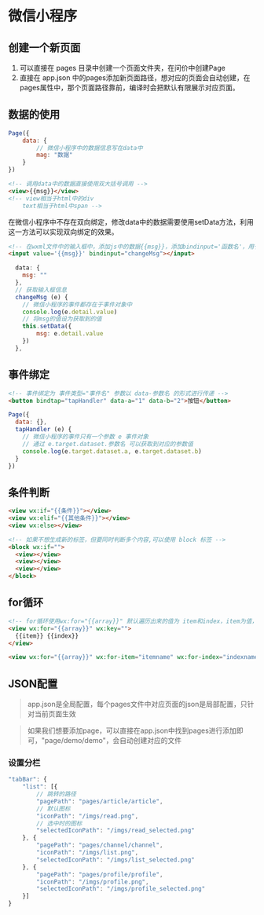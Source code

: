 # 微信小程序
## 创建一个新页面
1. 可以直接在 pages 目录中创建一个页面文件夹，在问价中创建Page
2. 直接在 app.json 中的pages添加新页面路径，想对应的页面会自动创建，在pages属性中，那个页面路径靠前，编译时会把默认有限展示对应页面。
## 数据的使用
```javascript
Page({
    data: {
        // 微信小程序中的数据信息写在data中
        mag: "数据"
    }
})
```
```html
<!-- 调用data中的数据直接使用双大括号调用 -->
<view>{{msg}}</view>
<!-- view相当于html中的div
    text相当于html中span -->
```
在微信小程序中不存在双向绑定，修改data中的数据需要使用setData方法，利用这一方法可以实现双向绑定的效果。
```html
<!-- 在wxml文件中的输入框中，添加js中的数据{{msg}}，添加bindinput='函数名'，用于接收事件对象  -->
<input value='{{msg}}' bindinput="changeMsg"></input>
```
```javascript
  data: {
    msg: ""
  },
  // 获取输入框信息
  changeMsg (e) {
    // 微信小程序的事件都存在于事件对象中
    console.log(e.detail.value)
    // 将msg的值设为获取到的值
    this.setData({
        msg: e.detail.value
    })
  },
```
## 事件绑定
```html
<!-- 事件绑定为 事件类型="事件名" 参数以 data-参数名 的形式进行传递 -->
<button bindtap="tapHandler" data-a="1" data-b="2">按钮</button>
```
```javascript
Page({
  data: {},
  tapHandler (e) {
    // 微信小程序的事件只有一个参数 e 事件对象
    // 通过 e.target.dataset.参数名 可以获取到对应的参数值
    console.log(e.target.dataset.a, e.target.dataset.b)
  }
})
```
## 条件判断
```html
<view wx:if="{{条件}}"></view>
<view wx:elif="{{其他条件}}"></view> 
<view wx:else></view>

<!-- 如果不想生成新的标签，但要同时判断多个内容,可以使用 block 标签 -->
<block wx:if="">
  <view></view>
  <view></view>
  <view></view>
</block>
```

## for循环

```html
<!-- for循环使用wx:for="{{array}}" 默认遍历出来的值为 item和index，item为值，index为索引，更名使用 wx:for-item="item别名" wx:for-index="index别名" -->
<view wx:for="{{array}}" wx:key="">
  {{item}} {{index}}
</view>

<view wx:for="{{array}}" wx:for-item="itemname" wx:for-index="indexname"></view>
```

## JSON配置

> app.json是全局配置，每个pages文件中对应页面的json是局部配置，只针对当前页面生效

> 如果我们想要添加page，可以直接在app.json中找到pages进行添加即可，"page/demo/demo"，会自动创建对应的文件

### 设置分栏

```javascript
"tabBar": {
    "list": [{
        // 跳转的路径
        "pagePath": "pages/article/article",
        // 默认图标
        "iconPath": "/imgs/read.png",
        // 选中时的图标
        "selectedIconPath": "/imgs/read_selected.png"
    }, {
        "pagePath": "pages/channel/channel",
        "iconPath": "/imgs/list.png",
        "selectedIconPath": "/imgs/list_selected.png"
    }, {
        "pagePath": "pages/profile/profile",
        "iconPath": "/imgs/profile.png",
        "selectedIconPath": "/imgs/profile_selected.png"
    }]
}
```